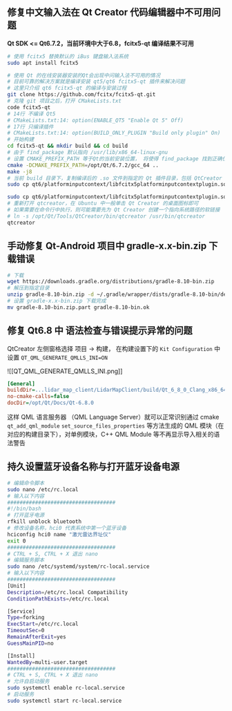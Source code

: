 

## 修复中文输入法在 Qt Creator 代码编辑器中不可用问题

**Qt SDK <= Qt6.7.2，当前环境中大于6.8，fcitx5-qt 编译结果不可用**


```bash
# 使用 fcitx5 替换默认的 iBus 键盘输入法系统
sudo apt install fcitx5

# 使用 Qt 的在线安装器安装的Qt会出现中问输入法不可用的情况
# 目前可靠的解决方案就是编译安装 qt5/qt6 fcitx5-qt 插件来解决问题
# 这里只介绍 qt6 fcitx5-qt 的编译与安装过程
git clone https://github.com/fcitx/fcitx5-qt.git
# 克隆 git 项目之后，打开 CMakeLists.txt
code fcitx5-qt
# 14行 不编译 Qt5 
# CMakeLists.txt:14: option(ENABLE_QT5 "Enable Qt 5" Off)
# 17行 只编译插件
# CMakeLists.txt:14: option(BUILD_ONLY_PLUGIN "Build only plugin" On)
# 开始构建
cd fcitx5-qt && mkdir build && cd build
# 由于 find_package 默认指向 /usr/lib/x86_64-linux-gnu 
# 设置 CMAKE_PREFIX_PATH 等于Qt的当前安装位置， 将使得 find_package 找到正确位置
cmake -DCMAKE_PREFIX_PATH=/opt/Qt/6.7.2/gcc_64 ..
make -j8
# 当前 build 目录下，复制编译后的 .so 文件到指定的 Qt 插件目录，包括 QtCreator 
sudo cp qt6/platforminputcontext/libfcitx5platforminputcontextplugin.so \ /opt/Qt/6.7.2/gcc_64/plugins/platforminputcontexts/libfcitx5platforminputcontextplugin.so

sudo cp qt6/platforminputcontext/libfcitx5platforminputcontextplugin.so \ /opt/Qt/Tools/QtCreator/lib/Qt/plugins/platforminputcontexts/libfcitx5platforminputcontextplugin.so
# 重新打开 qtcreator，在 Ubuntu 中一般单击 Qt Creator 的桌面图标即可
# 如果需要在命令行中执行，则可能需要先为 Qt Creator 创建一个指向系统路径的软链接
# ln -s /opt/Qt/Tools/QtCreator/bin/qtcreator /usr/bin/qtcreator
qtcreator
```

## 手动修复 Qt-Android 项目中 gradle-x.x-bin.zip 下载错误

```bash
# 下载
wget https://downloads.gradle.org/distributions/gradle-8.10-bin.zip
# 解压到指定目录
unzip gradle-8.10-bin.zip -d ~/.gradle/wrapper/dists/gradle-8.10-bin/deqhafrv1ntovfmgh0nh3npr9/
# 设置 gradle-x.x-bin.zip 下载完成
mv gradle-8.10-bin.zip.part gradle-8.10-bin.ok
```

## 修复 Qt6.8 中 语法检查与错误提示异常的问题

QtCreator 左侧窗格选择 项目 -> 构建， 在构建设置下的 `Kit Configuration` 中设置 `QT_QML_GENERATE_QMLLS_INI=ON`

![[QT_QML_GENERATE_QMLLS_INI.png]]

```qmlls.ini 
[General]
buildDir=...lidar_map_client/LidarMapClient/build/Qt_6_8_0_Clang_x86_64-Debug
no-cmake-calls=false
docDir=/opt/Qt/Docs/Qt-6.8.0
```

这样 QML 语言服务器 （QML Language Server）就可以正常识别通过 cmake `qt_add_qml_module`  `set_source_files_properties` 等方法生成的 QML 模块（在对应的构建目录下），对单例模块，C++ QML Module 等不再显示导入相关的语法警告


## 持久设置蓝牙设备名称与打开蓝牙设备电源

```bash
# 编辑命令脚本
sudo nano /etc/rc.local
# 输入以下内容
###################################
#!/bin/bash
# 打开蓝牙电源
rfkill unblock bluetooth
# 修改设备名称，hci0 代表系统中第一个蓝牙设备
hciconfig hci0 name "激光雷达界址仪"
exit 0
###################################
# CTRL + S, CTRL + X 退出 nano
# 编辑服务脚本
sudo nano /etc/systemd/system/rc-local.service
# 输入以下内容
###################################
[Unit]
Description=/etc/rc.local Compatibility
ConditionPathExists=/etc/rc.local

[Service]
Type=forking
ExecStart=/etc/rc.local
TimeoutSec=0
RemainAfterExit=yes
GuessMainPID=no

[Install]
WantedBy=multi-user.target
###################################
# CTRL + S, CTRL + X 退出 nano
# 允许自启动服务
sudo systemctl enable rc-local.service
# 启动服务
sudo systemctl start rc-local.service
```

